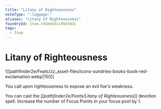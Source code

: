 ```yaml
---
title: "Litany of Righteousness"
noteType: ":luggage:"
aliases: "Litany of Righteousness"
foundryId: Item.XXGmUVdcLRkESN3L
tags:
  - Item
---
```


# Litany of Righteousness
![[pathfinder2e/Feats/zz_asset-files/icons-sundries-books-book-red-exclamation.webp|150]]

You call upon righteousness to expose an evil foe's weakness.

You can cast the _[[pathfinder2e/Feats/Litany of Righteousness]]_ devotion spell. Increase the number of Focus Points in your focus pool by 1.
